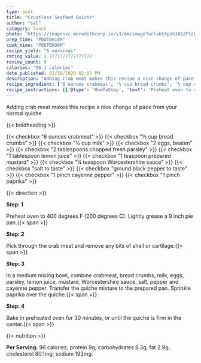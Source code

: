 ```yaml
---
type: post
title: "Crustless Seafood Quiche"
author: "sal"
category: lunch
photo: "https://imagesvc.meredithcorp.io/v3/mm/image?url=https%3A%2F%2Fimages.media-allrecipes.com%2Fuserphotos%2F1987611.jpg"
prep_time: "P0DT0H10M"
cook_time: "P0DT0H30M"
recipe_yield: "6 servings"
rating_value: 2.7777777777777777
review_count: 9
calories: "96.1 calories"
date_published: 02/10/2020 02:03 PM
description: "Adding crab meat makes this recipe a nice change of pace from your normal quiche."
recipe_ingredient: ['6 ounces crabmeat', '½ cup bread crumbs', '½ cup milk', '2 eggs, beaten', '2 tablespoons chopped fresh parsley', '1 tablespoon lemon juice', '1 teaspoon prepared mustard', '¼ teaspoon Worcestershire sauce', 'salt to taste', 'ground black pepper to taste', '1 pinch cayenne pepper', '1 pinch paprika']
recipe_instructions: [{'@type': 'HowToStep', 'text': 'Preheat oven to 400 degrees F (200 degrees C). Lightly grease a 9 inch pie pan.\n'}, {'@type': 'HowToStep', 'text': 'Pick through the crab meat and remove any bits of shell or cartilage.\n'}, {'@type': 'HowToStep', 'text': 'In a medium mixing bowl, combine crabmeat, bread crumbs, milk, eggs, parsley, lemon juice, mustard, Worcestershire sauce, salt, pepper and cayenne pepper. Transfer the quiche mixture to the prepared pan. Sprinkle paprika over the quiche.\n'}, {'@type': 'HowToStep', 'text': 'Bake in preheated oven for 30 minutes, or until the quiche is firm in the center.\n'}]
---
```


Adding crab meat makes this recipe a nice change of pace from your normal quiche. 

{{< boldheading >}}

{{< checkbox "6 ounces crabmeat" >}}
{{< checkbox "½ cup bread crumbs" >}}
{{< checkbox "½ cup milk" >}}
{{< checkbox "2  eggs, beaten" >}}
{{< checkbox "2 tablespoons chopped fresh parsley" >}}
{{< checkbox "1 tablespoon lemon juice" >}}
{{< checkbox "1 teaspoon prepared mustard" >}}
{{< checkbox "¼ teaspoon Worcestershire sauce" >}}
{{< checkbox "salt to taste" >}}
{{< checkbox "ground black pepper to taste" >}}
{{< checkbox "1 pinch cayenne pepper" >}}
{{< checkbox "1 pinch paprika" >}}


{{< direction >}}

**Step: 1**

Preheat oven to 400 degrees F (200 degrees C). Lightly grease a 9 inch pie pan.{{< span >}}

**Step: 2**

Pick through the crab meat and remove any bits of shell or cartilage.{{< span >}}

**Step: 3**

In a medium mixing bowl, combine crabmeat, bread crumbs, milk, eggs, parsley, lemon juice, mustard, Worcestershire sauce, salt, pepper and cayenne pepper. Transfer the quiche mixture to the prepared pan. Sprinkle paprika over the quiche.{{< span >}}

**Step: 4**

Bake in preheated oven for 30 minutes, or until the quiche is firm in the center.{{< span >}}

{{< nutrition >}}

**Per Serving:** 96 calories; protein 9g; carbohydrates 8.3g; fat 2.9g; cholesterol 80.1mg; sodium 193mg.